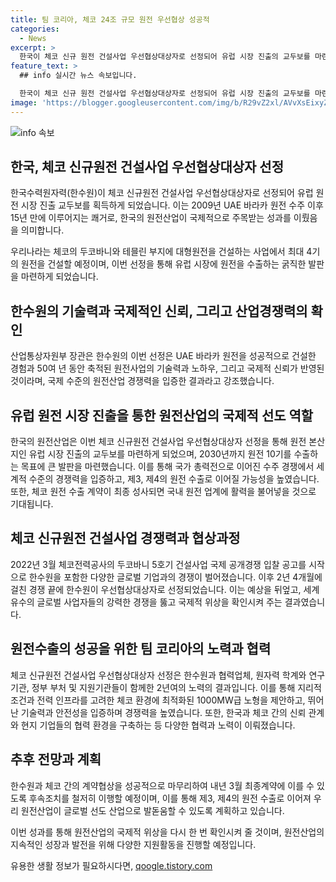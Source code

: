 ```yaml
---
title: 팀 코리아, 체코 24조 규모 원전 우선협상 성공적
categories:
  - News
excerpt: >
  한국이 체코 신규 원전 건설사업 우선협상대상자로 선정되어 유럽 시장 진출의 교두보를 마련했다. 24조 원 규모의 건설 사업은 체코 역사상 최대 규모 프로젝트이며, 이를 통해 2030년까지 10기의 원전 수출 목표를 달성할 것으로 예상된다. 이는 한국 원전산업의 국제적 위상을 높이고, 국내 원전 업계에 새로운 활력을 불어넣을 것으로 기대된다. 계약협상을 통해 내년 3월 최종계약을 맺을 예정이며, 이를 통해 원전 수출 전략을 더욱 고도화할 계획이다.
feature_text: >
  ## info 실시간 뉴스 속보입니다.

  한국이 체코 신규 원전 건설사업 우선협상대상자로 선정되어 유럽 시장 진출의 교두보를 마련했다. 24조 원 규모의 건설 사업은 체코 역사상 최대 규모 프로젝트이며, 이를 통해 2030년까지 10기의 원전 수출 목표를 달성할 것으로 예상된다. 이는 한국 원전산업의 국제적 위상을 높이고, 국내 원전 업계에 새로운 활력을 불어넣을 것으로 기대된다. 계약협상을 통해 내년 3월 최종계약을 맺을 예정이며, 이를 통해 원전 수출 전략을 더욱 고도화할 계획이다.
image: 'https://blogger.googleusercontent.com/img/b/R29vZ2xl/AVvXsEixyZcFfHzMRdzZMjFBmAUKJYCLCGyLL1o632UiGVXcaFdKo_bkvkuCioo0uUKlGfBVcT3P84aROyZIXSBEx3Aw5nCQ3pTgDom1WDC4m8eifvWiAmWEEVb4x6G_l8C0QH225ldMjyaFvpxGEBGNO37VmDTDMHGhJPq73UglMfDca1-0aw/s1600/blogspot.png'
---
```


<p><img src="https://blogger.googleusercontent.com/img/b/R29vZ2xl/AVvXsEixyZcFfHzMRdzZMjFBmAUKJYCLCGyLL1o632UiGVXcaFdKo_bkvkuCioo0uUKlGfBVcT3P84aROyZIXSBEx3Aw5nCQ3pTgDom1WDC4m8eifvWiAmWEEVb4x6G_l8C0QH225ldMjyaFvpxGEBGNO37VmDTDMHGhJPq73UglMfDca1-0aw/s1600/blogspot.png" alt="info 속보" /></p>

<h2 data-ke-size="size26">한국, 체코 신규원전 건설사업 우선협상대상자 선정</h2>

<p data-ke-size="size16">한국수력원자력(한수원)이 체코 신규원전 건설사업 우선협상대상자로 선정되어 유럽 원전 시장 진출 교두보를 획득하게 되었습니다. 이는 2009년 UAE 바라카 원전 수주 이후 15년 만에 이루어지는 쾌거로, 한국의 원전산업이 국제적으로 주목받는 성과를 이뤘음을 의미합니다.</p>

<p data-ke-size="size16">우리나라는 체코의 두코바니와 테믈린 부지에 대형원전을 건설하는 사업에서 최대 4기의 원전을 건설할 예정이며, 이번 선정을 통해 유럽 시장에 원전을 수출하는 굵직한 발판을 마련하게 되었습니다.</p>

<h2 data-ke-size="size26">한수원의 기술력과 국제적인 신뢰, 그리고 산업경쟁력의 확인</h2>

<p data-ke-size="size16">산업통상자원부 장관은 한수원의 이번 선정은 UAE 바라카 원전을 성공적으로 건설한 경험과 50여 년 동안 축적된 원전사업의 기술력과 노하우, 그리고 국제적 신뢰가 반영된 것이라며, 국제 수준의 원전산업 경쟁력을 입증한 결과라고 강조했습니다.</p>

<h2 data-ke-size="size26">유럽 원전 시장 진출을 통한 원전산업의 국제적 선도 역할</h2>

<p data-ke-size="size16">한국의 원전산업은 이번 체코 신규원전 건설사업 우선협상대상자 선정을 통해 원전 본산지인 유럽 시장 진출의 교두보를 마련하게 되었으며, 2030년까지 원전 10기를 수출하는 목표에 큰 발판을 마련했습니다. 이를 통해 국가 총력전으로 이어진 수주 경쟁에서 세계적 수준의 경쟁력을 입증하고, 제3, 제4의 원전 수출로 이어질 가능성을 높였습니다. 또한, 체코 원전 수출 계약이 최종 성사되면 국내 원전 업계에 활력을 불어넣을 것으로 기대됩니다.</p>

<h2 data-ke-size="size26">체코 신규원전 건설사업 경쟁력과 협상과정</h2>

<p data-ke-size="size16">2022년 3월 체코전력공사의 두코바니 5호기 건설사업 국제 공개경쟁 입찰 공고를 시작으로 한수원을 포함한 다양한 글로벌 기업과의 경쟁이 벌어졌습니다. 이후 2년 4개월에 걸친 경쟁 끝에 한수원이 우선협상대상자로 선정되었습니다. 이는 예상을 뒤엎고, 세계 유수의 글로벌 사업자들의 강력한 경쟁을 뚫고 국제적 위상을 확인시켜 주는 결과였습니다.</p>

<h2 data-ke-size="size26">원전수출의 성공을 위한 팀 코리아의 노력과 협력</h2>

<p data-ke-size="size16">체코 신규원전 건설사업 우선협상대상자 선정은 한수원과 협력업체, 원자력 학계와 연구기관, 정부 부처 및 지원기관들이 함께한 2년여의 노력의 결과입니다. 이를 통해 지리적 조건과 전력 인프라를 고려한 체코 환경에 최적화된 1000MW급 노형을 제안하고, 뛰어난 기술력과 안전성을 입증하며 경쟁력을 높였습니다. 또한, 한국과 체코 간의 신뢰 관계와 현지 기업들의 협력 환경을 구축하는 등 다양한 협력과 노력이 이뤄졌습니다.</p>

<h2 data-ke-size="size26">추후 전망과 계획</h2>

<p data-ke-size="size16">한수원과 체코 간의 계약협상을 성공적으로 마무리하여 내년 3월 최종계약에 이를 수 있도록 후속조치를 철저히 이행할 예정이며, 이를 통해 제3, 제4의 원전 수출로 이어져 우리 원전산업이 글로벌 선도 산업으로 발돋움할 수 있도록 계획하고 있습니다.</p>

<p data-ke-size="size16">이번 성과를 통해 원전산업의 국제적 위상을 다시 한 번 확인시켜 줄 것이며, 원전산업의 지속적인 성장과 발전을 위해 다양한 지원활동을 진행할 예정입니다.</p>
유용한 생활 정보가 필요하시다면, <a href="https://qoogle.tistory.com" rel="dofollow">qoogle.tistory.com</a>


